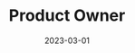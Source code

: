 ---
template: post
language: en
title: Product Owner
slug: product-owner-signmax
draft: false
date: 2023-03-01
endDate: 
description: Responsibility for prioritization, sprint planning and road maps for ordering and manufacturing systems. Launched educational efforts to spread data analysis expertise to more departments.
category: Skyltmax.se (SignMax AB)
---
